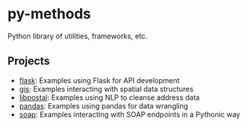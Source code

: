 # py-methods
Python library of utilities, frameworks, etc.

## Projects

- [flask](flask): Examples using Flask for API development
- [gis](gis): Examples interacting with spatial data structures
- [libpostal](libpostal): Examples using NLP to cleanse address data
- [pandas](pandas): Examples using pandas for data wrangling
- [soap](soap): Examples interacting with SOAP endpoints in a Pythonic way
